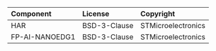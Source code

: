 | Component                       | License              | Copyright |
|:---------                       |:-------              |:----------|
| HAR                             | BSD-3-Clause         | STMicroelectronics |
| FP-AI-NANOEDG1				  | BSD-3-Clause         | STMicroelectronics |